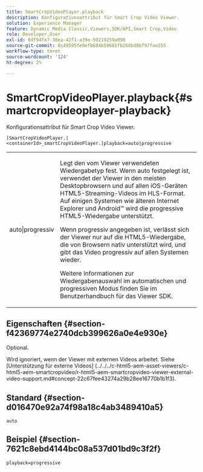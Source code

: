 ```yaml
---
title: SmartCropVideoPlayer.playback
description: Konfigurationsattribut für Smart Crop Video Viewer.
solution: Experience Manager
feature: Dynamic Media Classic,Viewers,SDK/API,Smart Crop,Video
role: Developer,User
exl-id: 6df94fe7-30ea-42f1-a39e-50219259a098
source-git-commit: 8c49595fe0efb684b59601fb268bd8bf97fae555
workflow-type: tm+mt
source-wordcount: '124'
ht-degree: 2%

---
```


# SmartCropVideoPlayer.playback{#smartcropvideoplayer-playback}

Konfigurationsattribut für Smart Crop Video Viewer.

`[SmartCropVideoPlayer.|<containerId>_smartCropVideoPlayer.]playback=auto|progressive`

<table id="table_C616483932C2482CA9794DDD7313FD7C"> 
 <tbody> 
  <tr> 
   <td colname="col1"> <p> <span class="codeph"> auto|progressiv</span> </p> </td> 
   <td colname="col2"> <p> Legt den vom Viewer verwendeten Wiedergabetyp fest. Wenn <span class="codeph"> auto</span> festgelegt ist, verwendet der Viewer in den meisten Desktopbrowsern und auf allen iOS-Geräten HTML5-Streaming-Videos im HLS-Format. Auf einigen Systemen wie älteren Internet Explorer und Android™ wird die progressive HTML5-Wiedergabe unterstützt. </p> <p>Wenn <span class="codeph"> progressiv</span> angegeben ist, verlässt sich der Viewer nur auf die HTML5-Wiedergabe, die von Browsern nativ unterstützt wird, und gibt das Video progressiv auf allen Systemen wieder. </p> <p>Weitere Informationen zur Wiedergabenauswahl im automatischen und progressiven Modus finden Sie im Benutzerhandbuch für das Viewer SDK. </p> </td> 
  </tr> 
 </tbody> 
</table>

## Eigenschaften {#section-f42369774e2740dcb399626a0e4e930e}

Optional.

Wird ignoriert, wenn der Viewer mit externen Videos arbeitet. Siehe [Unterstützung für externe Videos]
(../../../c-html5-aem-asset-viewers/c-html5-aem-smartcropvideo/r-html5-aem-smartcropvideo-viewer-external-video-support.md#concept-22c67fee43274a29b28ee16770b1b1f3).

## Standard {#section-d016470e92a74f98a18c4ab3489410a5}

`auto`

## Beispiel {#section-7621c8ebd4144bc08a537d01bd9c3f2f}

```
playback=progressive
```

